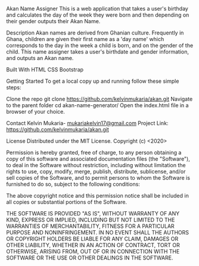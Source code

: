 Akan Name Assigner
 This is a web application that takes a user's birthday and calculates the day of the week they were born and then depending on their gender outputs their Akan Name. 

Description
Akan names are derived from Ghanian culture. Frequently in Ghana, children are given their first name as a 'day name' which corresponds to the day in the week a child is born, and on the gender of the child. This name assigner takes a user's birthdate and gender information, and outputs an Akan name.

Built With
HTML
CSS
Bootstrap

Getting Started
To get a local copy up and running follow these simple steps:

Clone the repo
git clone https://github.com/kelvinmukaria/akan.git
Navigate to the parent folder
cd akan-name-generator/
Open the index.html file in a browser of your choice.

Contact
Kelvin Mukaria- mukariakelvin17@gmail.com
Project Link: https://github.com/kelvinmukaria/akan.git

License
Distributed under the MIT License.
Copyright (c) <2020> <Kelvin Mukaria>

Permission is hereby granted, free of charge, to any person obtaining a copy
of this software and associated documentation files (the "Software"), to deal
in the Software without restriction, including without limitation the rights
to use, copy, modify, merge, publish, distribute, sublicense, and/or sell
copies of the Software, and to permit persons to whom the Software is
furnished to do so, subject to the following conditions:

The above copyright notice and this permission notice shall be included in all
copies or substantial portions of the Software.

THE SOFTWARE IS PROVIDED "AS IS", WITHOUT WARRANTY OF ANY KIND, EXPRESS OR
IMPLIED, INCLUDING BUT NOT LIMITED TO THE WARRANTIES OF MERCHANTABILITY,
FITNESS FOR A PARTICULAR PURPOSE AND NONINFRINGEMENT. IN NO EVENT SHALL THE
AUTHORS OR COPYRIGHT HOLDERS BE LIABLE FOR ANY CLAIM, DAMAGES OR OTHER
LIABILITY, WHETHER IN AN ACTION OF CONTRACT, TORT OR OTHERWISE, ARISING FROM,
OUT OF OR IN CONNECTION WITH THE SOFTWARE OR THE USE OR OTHER DEALINGS IN THE
SOFTWARE.